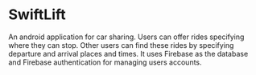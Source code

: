 # SwiftLift
An android application for car sharing. Users can offer rides specifying where they can stop. Other users can find these rides by specifying departure and arrival places and times. It uses Firebase as the database and Firebase authentication for managing users accounts.
